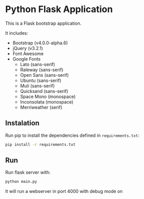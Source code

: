 # Python Flask Application

This is a Flask bootstrap application.

It includes:
  - Bootstrap (v4.0.0-alpha.6)
  - jQuery (v3.2.1)
  - Font Awesome
  - Google Fonts
    - Lato (sans-serif)
    - Raleway (sans-serif)
    - Open Sans (sans-serif)    
    - Ubuntu (sans-serif)
    - Muli (sans-serif)
    - Quicksand (sans-serif)
    - Space Mono (monospace)
    - Inconsolata (monospace)
    - Merriweather (serif)

## Instalation

Run pip to install the dependencies defined in `requirements.txt`:

```sh
pip install -r requirements.txt
```

## Run

Run flask server with:

```sh
python main.py
```

It will run a webserver in port 4000 with debug mode on
